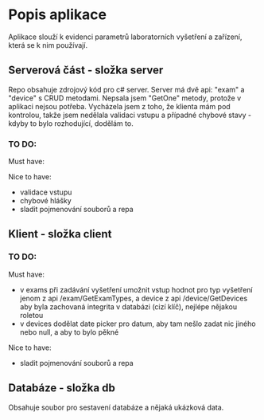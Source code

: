 # Popis aplikace
Aplikace slouží k evidenci parametrů laboratorních vyšetření a zařízení, která se k nim používají.

## Serverová část - složka server
Repo obsahuje zdrojový kód pro c# server.
Server má dvě api: "exam" a "device" s CRUD metodami. Nepsala jsem "GetOne" metody, protože v aplikaci nejsou potřeba.
Vycházela jsem z toho, že klienta mám pod kontrolou, takže jsem nedělala validaci vstupu a případné chybové stavy - kdyby to bylo rozhodující, dodělám to.

### TO DO:
Must have:

Nice to have:
- validace vstupu
- chybové hlášky
- sladit pojmenování souborů a repa

## Klient - složka client
### TO DO:
Must have:
- v exams při zadávání vyšetření umožnit vstup hodnot pro typ vyšetření jenom z api /exam/GetExamTypes, a device z api /device/GetDevices aby byla zachovaná integrita v databázi (cizí klíč), nejlépe nějakou roletou
- v devices dodělat date picker pro datum, aby tam nešlo zadat nic jiného nebo null, a aby to bylo pěkné

Nice to have:
- sladit pojmenování souborů a repa

## Databáze - složka db
Obsahuje soubor pro sestavení databáze a nějaká ukázková data.



